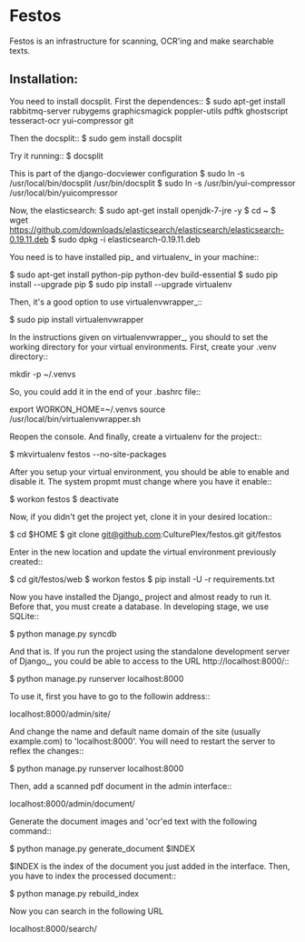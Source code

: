 Festos
======

Festos is an infrastructure for scanning, OCR'ing and make searchable texts.


                                             
Installation:
-------------

You need to install docsplit. First the dependences::
  $ sudo apt-get install rabbitmq-server rubygems graphicsmagick poppler-utils pdftk ghostscript tesseract-ocr yui-compressor git

Then the docsplit::
  $ sudo gem install docsplit

Try it running::
  $ docsplit

This is part of the django-docviewer configuration
  $ sudo ln -s /usr/local/bin/docsplit /usr/bin/docsplit
  $ sudo ln -s /usr/bin/yui-compressor /usr/local/bin/yuicompressor

Now, the elasticsearch:
  $ sudo apt-get install openjdk-7-jre -y
  $ cd ~
  $ wget https://github.com/downloads/elasticsearch/elasticsearch/elasticsearch-0.19.11.deb
  $ sudo dpkg -i elasticsearch-0.19.11.deb


You need is to have installed pip_ and virtualenv_ in your machine::

  $ sudo apt-get install python-pip python-dev build-essential 
  $ sudo pip install --upgrade pip 
  $ sudo pip install --upgrade virtualenv 


Then, it's a good option to use virtualenvwrapper_::

  $ sudo pip install virtualenvwrapper

In the instructions given on virtualenvwrapper_, you should to set the working
directory for your virtual environments. First, create your .venv directory::

  mkdir -p ~/.venvs

So, you could add it in the end of your .bashrc file::

  export WORKON_HOME=~/.venvs
  source /usr/local/bin/virtualenvwrapper.sh

Reopen the console. And finally, create a virtualenv for the project::

  $ mkvirtualenv festos --no-site-packages

After you setup your virtual environment, you should be able to enable and
disable it. The system propmt must change where you have it enable::

  $ workon festos
  $ deactivate

Now, if you didn't get the project yet, clone it in your desired location::

  $ cd $HOME
  $ git clone git@github.com:CulturePlex/festos.git git/festos

Enter in the new location and update the virtual environment previously created::

  $ cd git/festos/web
  $ workon festos
  $ pip install -U -r requirements.txt

Now you have installed the Django_ project and almost ready to run it. Before that, you must create a database. In developing stage, we use SQLite::

  $ python manage.py syncdb
  
And that is. If you run the project using the standalone development server of
Django_, you could be able to access to the URL http://localhost:8000/::

  $ python manage.py runserver localhost:8000

To use it, first you have to go to the followin address::

  localhost:8000/admin/site/

And change the name and default name domain of the site (usually example.com) to 'localhost:8000'. You will need to restart the server to reflex the changes::

  $ python manage.py runserver localhost:8000

Then, add a scanned pdf document in the admin interface::

  localhost:8000/admin/document/

Generate the document images and 'ocr'ed text with the following command::

  $ python manage.py generate_document $INDEX

$INDEX is the index of the document you just added in the interface. Then, you have to index the processed document::

  $ python manage.py rebuild_index

Now you can search in the following URL

  localhost:8000/search/




